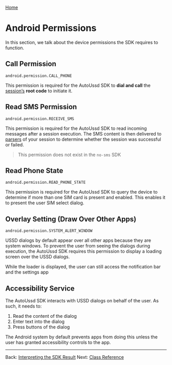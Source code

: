 [Home](./README.md)

# Android Permissions

In this section, we talk about the device permissions the SDK requires to
function.

## Call Permission

```
android.permission.CALL_PHONE
```

This permission is required for the AutoUssd SDK to **dial and call**
the [session’s](./02.Sessions.md) **root code** to initiate it.

## Read SMS Permission

```
android.permission.RECEIVE_SMS
```

This permission is required for the AutoUssd SDK to read incoming messages after
a session execution. The SMS content is then delivered
to [parsers](./04.Parsers.md) of your session to determine whether the session
was successful or failed.

> This permission does not exist in the `no-sms` SDK

## Read Phone State

```
android.permission.READ_PHONE_STATE
```

This permission is required for the AutoUssd SDK to query the device to
determine if more than one SIM card is present and enabled. This enables it to
present the user SIM select dialog.

## Overlay Setting (Draw Over Other Apps)

```
android.permission.SYSTEM_ALERT_WINDOW
```

USSD dialogs by default appear over all other apps because they are system
windows. To prevent the user from seeing the dialogs during execution, the
AutoUssd SDK requires this permission to display a loading screen over the USSD
dialogs.

While the loader is displayed, the user can still access the notification bar
and the settings app

## Accessibility Service

The AutoUssd SDK interacts with USSD dialogs on behalf of the user. As such, it
needs to:

1. Read the content of the dialog
2. Enter text into the dialog
3. Press buttons of the dialog

The Android system by default prevents apps from doing this unless the user has
granted accessibility controls to the app.



---

Back: [Interpreting the SDK Result](./09.Interpreting-SDK-Result.md)
Next: [Class Reference](11.Class-Reference.md)
